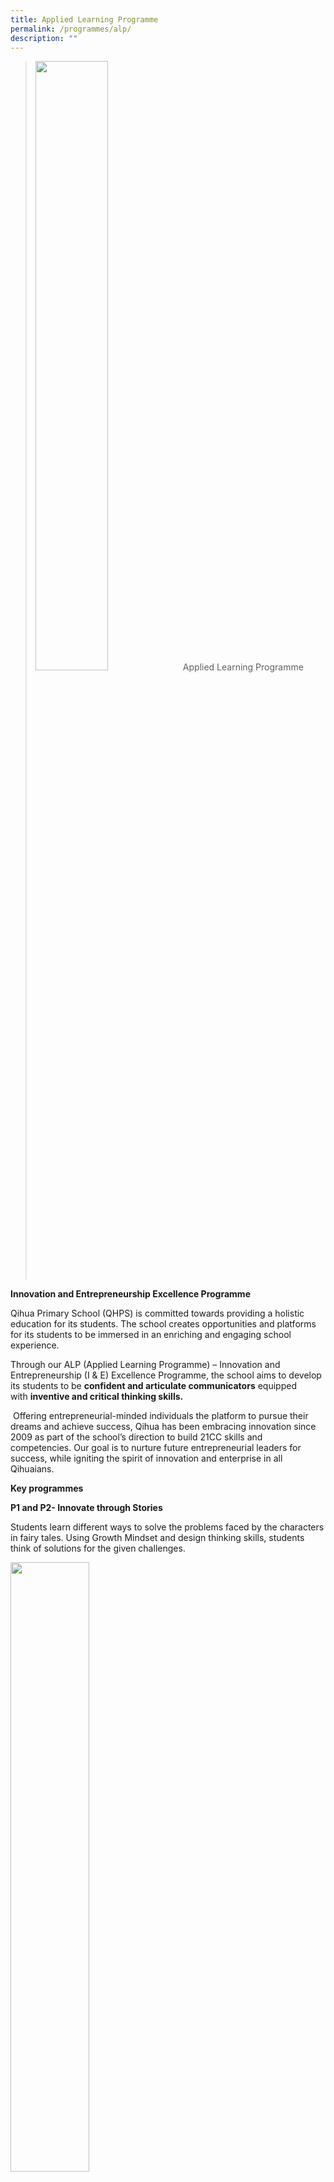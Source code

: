 ```yaml
---
title: Applied Learning Programme
permalink: /programmes/alp/
description: ""
---
```

><img src="/images/Programmes/No-name.jpeg"  
     style="width:50%">
>Applied Learning Programme

**Innovation and Entrepreneurship Excellence Programme**

Qihua Primary School (QHPS) is committed towards providing a holistic education for its students. The school creates opportunities and platforms for its students to be immersed in an enriching and engaging school experience.

Through our ALP (Applied Learning Programme) – Innovation and Entrepreneurship (I & E) Excellence Programme, the school aims to develop its students to be **confident and articulate communicators** equipped with **inventive and critical thinking skills.**

 Offering entrepreneurial-minded individuals the platform to pursue their dreams and achieve success, Qihua has been embracing innovation since 2009 as part of the school’s direction to build 21CC skills and competencies. Our goal is to nurture future entrepreneurial leaders for success, while igniting the spirit of innovation and enterprise in all Qihuaians.

**Key programmes**

**P1 and P2- Innovate through Stories**

Students learn different ways to solve the problems faced by the characters in fairy tales. Using Growth Mindset and design thinking skills, students think of solutions for the given challenges.

<img src="/images/Programmes/ALP%201.jpeg"  
     style="width:50%">

<img src="/images/Programmes/ALP%202.jpeg"  
     style="width:50%">

**P3 Interdisciplinary Project Work (IPW) – Sail Car**

Inter-disciplinary Project Work (IPW) for P3 , enabled students to acquire skills like design thinking, collaboration, communication and independent learning, Hence our budding Qihua engineers created, experimented and raced their unique designs in the classrooms.

<img src="/images/Programmes/ALP%203.jpeg"  
     style="width:50%">


<img src="/images/Programmes/ALP%204.jpeg"  
     style="width:50%">


<img src="/images/Programmes/ALP%205.jpeg"  
     style="width:50%">


**P4 – Make the Change**

P4 students attended a Social Entrepreneurship Innovation Programme, Make-The-Change which helped students to recognise the various social issues faced in our communities. This programme inculcated positive values and habits through exposure to real life situations and case studies. Students were then given the opportunity to actualise their innovative solutions through a social campaign based on design thinking skills.

![](/images/Programmes/ALP%206.jpg)

![](/images/Programmes/ALP%207.jpg)

![](/images/Programmes/ALP%208.jpg)

**P5 – Interdisciplinary Project Work (IPW) – Micro:bit**

Our P5 students discovered for themselves the magic of coding and the joy in inventing products of their imagination. During the project, our futuristic young wizards battled with time to innovate and invent products! They toggled with the micro:bit codings and brainstormed for ideas to build fitness products and design games for varying target groups. They whisked through the design thinking process to integrate micro:bit with their designs.

![](/images/Programmes/ALP%209.jpg)

![](/images/Programmes/ALP%2010.jpeg)

**P5 – IvP (Innovation Programme)**

Twenty of our Primary 5 students took part in IvP (Innovation Programme), a eight-month programme overseen by the MOE GEP branch. Guided by their teacher mentors, the students learnt skills which included problem-finding, idea generation and prototyping.

![](/images/Programmes/ALP%2011.jpg)

![](/images/Programmes/ALP%2012.jpg)

**P6 – Bizkid$**

P6 students participated in a 4-week I&E programme under the guidance of their teachers to come up with innovative products using problem solving techniques such as ideation and design thinking.This post PSLE programme also introduced students to financial literacy and entrepreneurship.

**InnoJOY Fest**

InnoJOY is a platform to showcase our students’ innovative works and develop their confidence and communication skills . Through this platform, the innovation and entrepreneurship spirit is encouraged among staff and students.

![](/images/Programmes/ALP%2013.jpg)

![](/images/Programmes/ALP%2014.jpg)

![](/images/Programmes/ALP%2015.jpg)